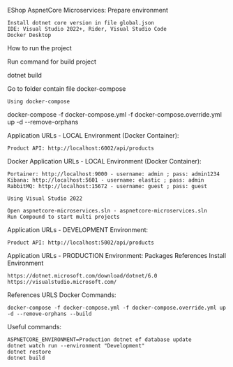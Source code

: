 EShop AspnetCore Microservices:
Prepare environment

    Install dotnet core version in file global.json
    IDE: Visual Studio 2022+, Rider, Visual Studio Code
    Docker Desktop

How to run the project

Run command for build project

dotnet build

Go to folder contain file docker-compose

    Using docker-compose

docker-compose -f docker-compose.yml -f docker-compose.override.yml up -d --remove-orphans

Application URLs - LOCAL Environment (Docker Container):

    Product API: http://localhost:6002/api/products

Docker Application URLs - LOCAL Environment (Docker Container):

    Portainer: http://localhost:9000 - username: admin ; pass: admin1234
    Kibana: http://localhost:5601 - username: elastic ; pass: admin
    RabbitMQ: http://localhost:15672 - username: guest ; pass: guest

    Using Visual Studio 2022

    Open aspnetcore-microservices.sln - aspnetcore-microservices.sln
    Run Compound to start multi projects

Application URLs - DEVELOPMENT Environment:

    Product API: http://localhost:5002/api/products

Application URLs - PRODUCTION Environment:
Packages References
Install Environment

    https://dotnet.microsoft.com/download/dotnet/6.0
    https://visualstudio.microsoft.com/

References URLS
Docker Commands:

    docker-compose -f docker-compose.yml -f docker-compose.override.yml up -d --remove-orphans --build

Useful commands:

    ASPNETCORE_ENVIRONMENT=Production dotnet ef database update
    dotnet watch run --environment "Development"
    dotnet restore
    dotnet build
